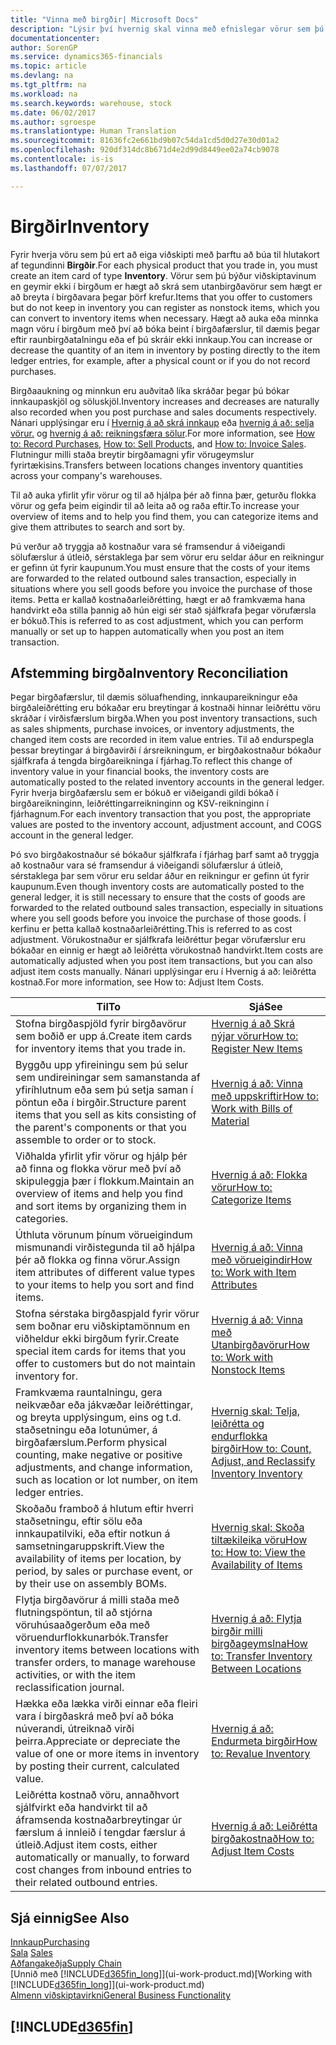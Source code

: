 ```yaml
---
title: "Vinna með birgðir| Microsoft Docs"
description: "Lýsir því hvernig skal vinna með efnislegar vörur sem þú átt viðskipti með, til dæmis að meðhöndla birgðir í vöruhúsinu."
documentationcenter: 
author: SorenGP
ms.service: dynamics365-financials
ms.topic: article
ms.devlang: na
ms.tgt_pltfrm: na
ms.workload: na
ms.search.keywords: warehouse, stock
ms.date: 06/02/2017
ms.author: sgroespe
ms.translationtype: Human Translation
ms.sourcegitcommit: 81636fc2e661bd9b07c54da1cd5d0d27e30d01a2
ms.openlocfilehash: 920df314dc8b671d4e2d99d8449ee02a74cb9078
ms.contentlocale: is-is
ms.lasthandoff: 07/07/2017

---
```


# <a name="inventory"></a><span data-ttu-id="45a30-103">Birgðir</span><span class="sxs-lookup"><span data-stu-id="45a30-103">Inventory</span></span>
<span data-ttu-id="45a30-104">Fyrir hverja vöru sem þú ert að eiga viðskipti með þarftu að búa til hlutakort af tegundinni **Birgðir**.</span><span class="sxs-lookup"><span data-stu-id="45a30-104">For each physical product that you trade in, you must create an item card of type **Inventory**.</span></span> <span data-ttu-id="45a30-105">Vörur sem þú býður viðskiptavinum en geymir ekki í birgðum er hægt að skrá sem utanbirgðavörur sem hægt er að breyta í birgðavara þegar þörf krefur.</span><span class="sxs-lookup"><span data-stu-id="45a30-105">Items that you offer to customers but do not keep in inventory you can register as nonstock items, which you can convert to inventory items when necessary.</span></span> <span data-ttu-id="45a30-106">Hægt að auka eða minnka magn vöru í birgðum með því að bóka beint í birgðafærslur, til dæmis þegar eftir raunbirgðatalningu eða ef þú skráir ekki innkaup.</span><span class="sxs-lookup"><span data-stu-id="45a30-106">You can increase or decrease the quantity of an item in inventory by posting directly to the item ledger entries, for example, after a physical count or if you do not record purchases.</span></span>

<span data-ttu-id="45a30-107">Birgðaaukning og minnkun eru auðvitað líka skráðar þegar þú bókar innkaupaskjöl og söluskjöl.</span><span class="sxs-lookup"><span data-stu-id="45a30-107">Inventory increases and decreases are naturally also recorded when you post purchase and sales documents respectively.</span></span> <span data-ttu-id="45a30-108">Nánari upplýsingar eru í [Hvernig á að skrá innkaup](purchasing-how-record-purchases.md) eða [hvernig á að: selja vörur.](sales-how-sell-products.md) og [hvernig á að: reikningsfæra sölur](sales-how-invoice-sales.md).</span><span class="sxs-lookup"><span data-stu-id="45a30-108">For more information, see [How to: Record Purchases](purchasing-how-record-purchases.md), [How to: Sell Products](sales-how-sell-products.md), and [How to: Invoice Sales](sales-how-invoice-sales.md).</span></span> <span data-ttu-id="45a30-109">Flutningur milli staða breytir birgðamagni yfir vörugeymslur fyrirtækisins.</span><span class="sxs-lookup"><span data-stu-id="45a30-109">Transfers between locations changes inventory quantities across your company's warehouses.</span></span>   

<span data-ttu-id="45a30-110">Til að auka yfirlit yfir vörur og til að hjálpa þér að finna þær, geturðu flokka vörur og gefa þeim eigindir til að leita að og raða eftir.</span><span class="sxs-lookup"><span data-stu-id="45a30-110">To increase your overview of items and to help you find them, you can categorize items and give them attributes to search and sort by.</span></span>

<span data-ttu-id="45a30-111">Þú verður að tryggja að kostnaður vara sé framsendur á viðeigandi sölufærslur á útleið, sérstaklega þar sem vörur eru seldar áður en reikningur er gefinn út fyrir kaupunum.</span><span class="sxs-lookup"><span data-stu-id="45a30-111">You must ensure that the costs of your items are forwarded to the related outbound sales transaction, especially in situations where you sell goods before you invoice the purchase of those items.</span></span> <span data-ttu-id="45a30-112">Þetta er kallað kostnaðarleiðrétting, hægt er að framkvæma hana handvirkt eða stilla þannig að hún eigi sér stað sjálfkrafa þegar vörufærsla er bókuð.</span><span class="sxs-lookup"><span data-stu-id="45a30-112">This is referred to as cost adjustment, which you can perform manually or set up to happen automatically when you post an item transaction.</span></span>

## <a name="inventory-reconciliation"></a><span data-ttu-id="45a30-113">Afstemming birgða</span><span class="sxs-lookup"><span data-stu-id="45a30-113">Inventory Reconciliation</span></span>
<span data-ttu-id="45a30-114">Þegar birgðafærslur, til dæmis söluafhending, innkaupareikningur eða birgðaleiðrétting eru bókaðar eru breytingar á kostnaði hinnar leiðréttu vöru skráðar í virðisfærslum birgða.</span><span class="sxs-lookup"><span data-stu-id="45a30-114">When you post inventory transactions, such as sales shipments, purchase invoices, or inventory adjustments, the changed item costs are recorded in item value entries.</span></span> <span data-ttu-id="45a30-115">Til að endurspegla þessar breytingar á birgðavirði í ársreikningum, er birgðakostnaður bókaður sjálfkrafa á tengda birgðareikninga í fjárhag.</span><span class="sxs-lookup"><span data-stu-id="45a30-115">To reflect this change of inventory value in your financial books, the inventory costs are automatically posted to the related inventory accounts in the general ledger.</span></span> <span data-ttu-id="45a30-116">Fyrir hverja birgðafærslu sem er bókuð er viðeigandi gildi bókað í birgðareikninginn, leiðréttingarreikninginn og KSV-reikninginn í fjárhagnum.</span><span class="sxs-lookup"><span data-stu-id="45a30-116">For each inventory transaction that you post, the appropriate values are posted to the inventory account, adjustment account, and COGS account in the general ledger.</span></span>

<span data-ttu-id="45a30-117">Þó svo birgðakostnaður sé bókaður sjálfkrafa í fjárhag þarf samt að tryggja að kostnaður vara sé framsendur á viðeigandi sölufærslur á útleið, sérstaklega þar sem vörur eru seldar áður en reikningur er gefinn út fyrir kaupunum.</span><span class="sxs-lookup"><span data-stu-id="45a30-117">Even though inventory costs are automatically posted to the general ledger, it is still necessary to ensure that the costs of goods are forwarded to the related outbound sales transaction, especially in situations where you sell goods before you invoice the purchase of those goods.</span></span> <span data-ttu-id="45a30-118">Í kerfinu er þetta kallað kostnaðarleiðrétting.</span><span class="sxs-lookup"><span data-stu-id="45a30-118">This is referred to as cost adjustment.</span></span> <span data-ttu-id="45a30-119">Vörukostnaður er sjálfkrafa leiðréttur þegar vörufærslur eru bókaðar en einnig er hægt að leiðrétta vörukostnað handvirkt.</span><span class="sxs-lookup"><span data-stu-id="45a30-119">Item costs are automatically adjusted when you post item transactions, but you can also adjust item costs manually.</span></span> <span data-ttu-id="45a30-120">Nánari upplýsingar eru í Hvernig á að: leiðrétta kostnað.</span><span class="sxs-lookup"><span data-stu-id="45a30-120">For more information, see How to: Adjust Item Costs.</span></span>

|<span data-ttu-id="45a30-121">Til</span><span class="sxs-lookup"><span data-stu-id="45a30-121">To</span></span> |<span data-ttu-id="45a30-122">Sjá</span><span class="sxs-lookup"><span data-stu-id="45a30-122">See</span></span> |
|---|----|
|<span data-ttu-id="45a30-123">Stofna birgðaspjöld fyrir birgðavörur sem boðið er upp á.</span><span class="sxs-lookup"><span data-stu-id="45a30-123">Create item cards for inventory items that you trade in.</span></span>|[<span data-ttu-id="45a30-124">Hvernig á að Skrá nýjar vörur</span><span class="sxs-lookup"><span data-stu-id="45a30-124">How to: Register New Items</span></span>](inventory-how-register-new-items.md)|
|<span data-ttu-id="45a30-125">Byggðu upp yfireiningu sem þú selur sem undireiningar sem samanstanda af yfiríhlutnum eða sem þú setja saman í pöntun eða í birgðir.</span><span class="sxs-lookup"><span data-stu-id="45a30-125">Structure parent items that you sell as kits consisting of the parent's components or that you assemble to order or to stock.</span></span>|[<span data-ttu-id="45a30-126">Hvernig á að: Vinna með uppskriftir</span><span class="sxs-lookup"><span data-stu-id="45a30-126">How to: Work with Bills of Material</span></span>](inventory-how-work-BOMs.md)|
|<span data-ttu-id="45a30-127">Viðhalda yfirlit yfir vörur og hjálp þér að finna og flokka vörur með því að skipuleggja þær í flokkum.</span><span class="sxs-lookup"><span data-stu-id="45a30-127">Maintain an overview of items and help you find and sort items by organizing them in categories.</span></span>|[<span data-ttu-id="45a30-128">Hvernig á að: Flokka vörur</span><span class="sxs-lookup"><span data-stu-id="45a30-128">How to: Categorize Items</span></span>](inventory-how-categorize-items.md)|
|<span data-ttu-id="45a30-129">Úthluta vörunum þínum vörueigindum mismunandi virðistegunda til að hjálpa þér að flokka og finna vörur.</span><span class="sxs-lookup"><span data-stu-id="45a30-129">Assign item attributes of different value types to your items to help you sort and find items.</span></span>|[<span data-ttu-id="45a30-130">Hvernig á að: Vinna með vörueigindir</span><span class="sxs-lookup"><span data-stu-id="45a30-130">How to: Work with Item Attributes</span></span>](inventory-how-work-item-attributes.md)|
|<span data-ttu-id="45a30-131">Stofna sérstaka birgðaspjald fyrir vörur sem boðnar eru viðskiptamönnum en viðheldur ekki birgðum fyrir.</span><span class="sxs-lookup"><span data-stu-id="45a30-131">Create special item cards for items that you offer to customers but do not maintain inventory for.</span></span>|[<span data-ttu-id="45a30-132">Hvernig á að: Vinna með Utanbirgðavörur</span><span class="sxs-lookup"><span data-stu-id="45a30-132">How to: Work with Nonstock Items</span></span>](inventory-how-work-nonstock-items.md)|
|<span data-ttu-id="45a30-133">Framkvæma rauntalningu, gera neikvæðar eða jákvæðar leiðréttingar, og breyta upplýsingum, eins og t.d. staðsetningu eða lotunúmer, á birgðafærslum.</span><span class="sxs-lookup"><span data-stu-id="45a30-133">Perform physical counting, make negative or positive adjustments, and change information, such as location or lot number, on item ledger entries.</span></span>|[<span data-ttu-id="45a30-134">Hvernig skal: Telja, leiðrétta og endurflokka birgðir</span><span class="sxs-lookup"><span data-stu-id="45a30-134">How to: Count, Adjust, and Reclassify Inventory Inventory</span></span>](inventory-how-count-adjust-reclassify.md)|
|<span data-ttu-id="45a30-135">Skoðaðu framboð á hlutum eftir hverri staðsetningu, eftir sölu eða innkaupatilviki, eða eftir notkun á samsetningaruppskrift.</span><span class="sxs-lookup"><span data-stu-id="45a30-135">View the availability of items per location, by period, by sales or purchase event, or by their use on assembly BOMs.</span></span>|[<span data-ttu-id="45a30-136">Hvernig skal: Skoða tiltækileika vöru</span><span class="sxs-lookup"><span data-stu-id="45a30-136">How to: How to: View the Availability of Items</span></span>](inventory-how-availability-overview.md)|
|<span data-ttu-id="45a30-137">Flytja birgðavörur á milli staða með flutningspöntun, til að stjórna vöruhúsaaðgerðum eða með vöruendurflokkunarbók.</span><span class="sxs-lookup"><span data-stu-id="45a30-137">Transfer inventory items between locations with transfer orders, to manage warehouse activities, or with the item reclassification journal.</span></span>|[<span data-ttu-id="45a30-138">Hvernig á að: Flytja birgðir milli birgðageymslna</span><span class="sxs-lookup"><span data-stu-id="45a30-138">How to: Transfer Inventory Between Locations</span></span>](inventory-how-transfer-between-locations.md)|
|<span data-ttu-id="45a30-139">Hækka eða lækka virði einnar eða fleiri vara í birgðaskrá með því að bóka núverandi, útreiknað virði þeirra.</span><span class="sxs-lookup"><span data-stu-id="45a30-139">Appreciate or depreciate the value of one or more items in inventory by posting their current, calculated value.</span></span>|[<span data-ttu-id="45a30-140">Hvernig á að: Endurmeta birgðir</span><span class="sxs-lookup"><span data-stu-id="45a30-140">How to: Revalue Inventory</span></span>](inventory-how-revalue-inventory.md)|
|<span data-ttu-id="45a30-141">Leiðrétta kostnað vöru, annaðhvort sjálfvirkt eða handvirkt til að áframsenda kostnaðarbreytingar úr færslum á innleið í tengdar færslur á útleið.</span><span class="sxs-lookup"><span data-stu-id="45a30-141">Adjust item costs, either automatically or manually, to forward cost changes from inbound entries to their related outbound entries.</span></span>|[<span data-ttu-id="45a30-142">Hvernig á að: Leiðrétta birgðakostnað</span><span class="sxs-lookup"><span data-stu-id="45a30-142">How to: Adjust Item Costs</span></span>](inventory-how-adjust-item-costs.md)|

## <a name="see-also"></a><span data-ttu-id="45a30-143">Sjá einnig</span><span class="sxs-lookup"><span data-stu-id="45a30-143">See Also</span></span>  
[<span data-ttu-id="45a30-144">Innkaup</span><span class="sxs-lookup"><span data-stu-id="45a30-144">Purchasing</span></span>](purchasing-manage-purchasing.md)  
<span data-ttu-id="45a30-145">[Sala](sales-manage-sales.md)  </span><span class="sxs-lookup"><span data-stu-id="45a30-145">[Sales](sales-manage-sales.md)  </span></span>  
[<span data-ttu-id="45a30-146">Aðfangakeðja</span><span class="sxs-lookup"><span data-stu-id="45a30-146">Supply Chain</span></span>](madeira-supply-chain.md)  
<span data-ttu-id="45a30-147">[Unnið með [!INCLUDE[d365fin_long](includes/d365fin_long_md.md)]](ui-work-product.md)</span><span class="sxs-lookup"><span data-stu-id="45a30-147">[Working with [!INCLUDE[d365fin_long](includes/d365fin_long_md.md)]](ui-work-product.md)</span></span>  
[<span data-ttu-id="45a30-148">Almenn viðskiptavirkni</span><span class="sxs-lookup"><span data-stu-id="45a30-148">General Business Functionality</span></span>](ui-across-business-areas.md)

## [!INCLUDE[d365fin](includes/free_trial_md.md)]
